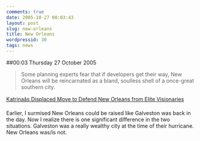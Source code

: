 ```yaml
---
comments: true
date: 2005-10-27 00:03:43
layout: post
slug: new-orleans
title: New Orleans
wordpressid: 30
tags: news
---
```


##00:03 Thursday 27 October 2005

> Some planning experts fear that if developers get their way, New Orleans will be reincarnated as a bland, soulless shell of a once-great southern city.

[Katrinaâs Displaced Move to Defend New Orleans from Elite Visionaries](http://newstandardnews.net/content/index.cfm/items/2450/refid/u-00000715)

Earlier, I surmised New Orleans could be raised like Galveston was back in the day. Now I realize there is one significant difference in the two situations. Galveston was a really wealthy city at the time of their hurricane. New Orleans was/is not.  

